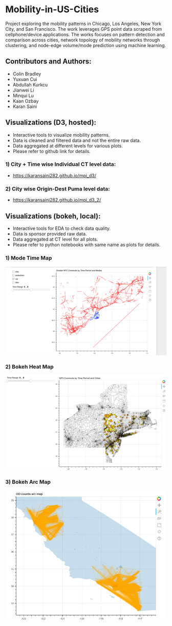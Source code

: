 # Mobility-in-US-Cities
Project exploring the mobility patterns in Chicago, Los Angeles, New York City, and San Francisco. The work leverages GPS point data scraped from cellphone/device applications. The works focuses on pattern detection and comparison across cities, network topology of mobility networks through clustering, and node-edge volume/mode prediction using machine learning.

## Contributors and Authors:

- Colin Bradley
- Yuxuan Cui
- Abdullah Kurkcu 
- Jianwei Li
- Minqui Lu
- Kaan Ozbay
- Karan Saini

## Visualizations (D3, hosted):

- Interactive tools to visualize mobility patterns.
- Data is cleaned and filtered data and not the entire raw data.
- Data aggregated at different levels for various plots.
- Please refer to github link for details.

### 1) City + Time wise Individual CT level data:
  - https://karansaini282.github.io/mpi_d3/

### 2) City wise Origin-Dest Puma level data:
  - https://karansaini282.github.io/mpi_d3_2/

## Visualizations (bokeh, local):

- Interactive tools for EDA to check data quality.
- Data is sponsor provided raw data.
- Data aggregated at CT level for all plots.
- Please refer to python notebooks with same name as plots for details.

### 1) Mode Time Map
![](Bokeh_Mode_Time.png)

### 2) Bokeh Heat Map
![](Bokeh_Heat_Map.png)

### 3) Bokeh Arc Map
![](Bokeh_Arc_Map.png)
